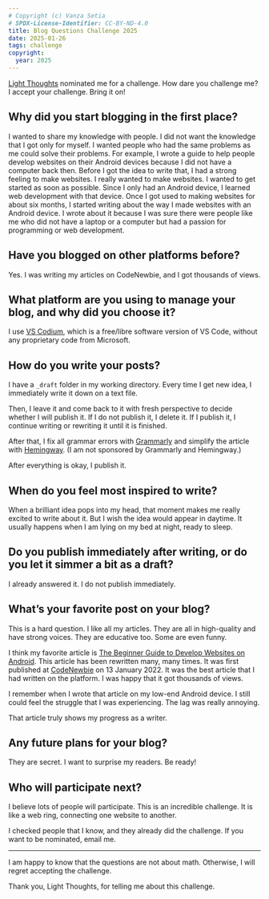 ```yaml
---
# Copyright (c) Vanza Setia
# SPDX-License-Identifier: CC-BY-ND-4.0
title: Blog Questions Challenge 2025
date: 2025-01-26
tags: challenge
copyright:
  year: 2025
---
```


[Light Thoughts](https://social.linux.pizza/@299792458ms/113872673708362073) nominated me for a challenge. How dare you challenge me? I accept your challenge. Bring it on!

## Why did you start blogging in the first place?

I wanted to share my knowledge with people. I did not want the knowledge that I got only for myself. I wanted people who had the same problems as me could solve their problems. For example, I wrote a guide to help people develop websites on their Android devices because I did not have a computer back then. Before I got the idea to write that, I had a strong feeling to make websites. I really wanted to make websites. I wanted to get started as soon as possible. Since I only had an Android device, I learned web development with that device. Once I got used to making websites for about six months, I started writing about the way I made websites with an Android device. I wrote about it because I was sure there were people like me who did not have a laptop or a computer but had a passion for programming or web development.

## Have you blogged on other platforms before?

Yes. I was writing my articles on CodeNewbie, and I got thousands of views.

## What platform are you using to manage your blog, and why did you choose it?

I use [VS Codium](https://vscodium.com/), which is a free/libre software version of VS Code, without any proprietary code from Microsoft.

## How do you write your posts?

I have a `_draft` folder in my working directory. Every time I get new idea, I immediately write it down on a text file.

Then, I leave it and come back to it with fresh perspective to decide whether I will publish it. If I do not publish it, I delete it. If I publish it, I continue writing or rewriting it until it is finished.

After that, I fix all grammar errors with [Grammarly](https://grammarly.com/) and simplify the article with [Hemingway](https://hemingwayapp.com/). (I am not sponsored by Grammarly and Hemingway.)

After everything is okay, I publish it.

## When do you feel most inspired to write?

When a brilliant idea pops into my head, that moment makes me really excited to write about it. But I wish the idea would appear in daytime. It usually happens when I am lying on my bed at night, ready to sleep.

## Do you publish immediately after writing, or do you let it simmer a bit as a draft?

I already answered it. I do not publish immediately.

## What’s your favorite post on your blog?

This is a hard question. I like all my articles. They are all in high-quality and have strong voices. They are educative too. Some are even funny.

I think my favorite article is [The Beginner Guide to Develop Websites on Android](/blog/guide-develop-websites-android/). This article has been rewritten many, many times. It was first published at [CodeNewbie](https://web.archive.org/web/20220703003113/https://community.codenewbie.org/vanzasetia/the-ultimate-guide-to-code-on-android-its-possible-5flo) on 13 January 2022. It was the best article that I had written on the platform. I was happy that it got thousands of views.

I remember when I wrote that article on my low-end Android device. I still could feel the struggle that I was experiencing. The lag was really annoying.

That article truly shows my progress as a writer.

## Any future plans for your blog?

They are secret. I want to surprise my readers. Be ready!

## Who will participate next?

I believe lots of people will participate. This is an incredible challenge. It is like a web ring, connecting one website to another.

I checked people that I know, and they already did the challenge. If you want to be nominated, email me.

---

I am happy to know that the questions are not about math. Otherwise, I will regret accepting the challenge.

Thank you, Light Thoughts, for telling me about this challenge.
